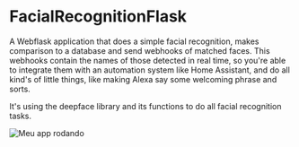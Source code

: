 # FacialRecognitionFlask
A Webflask application that does a simple facial recognition, makes comparison to a database and send webhooks of matched faces. This webhooks contain the names of those detected in real time, so you're able to integrate them with an automation system like Home Assistant, and do all kind's of little things, like making Alexa say some welcoming phrase and sorts.

It's using the deepface library and its functions to do all facial recognition tasks.



![Meu app rodando](https://github.com/user-attachments/assets/d2c16360-377d-4354-bf10-b5cf33c20885)
